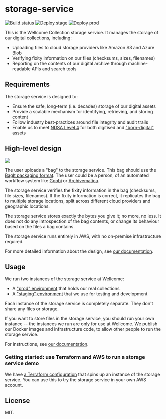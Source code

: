# storage-service

[![Build status](https://badge.buildkite.com/844e7fa8968b4cea276557cd9886753395d159dc2823eb8249.svg?branch=main)](https://buildkite.com/wellcomecollection/storage-service)
[![Deploy stage](https://img.shields.io/buildkite/d7ca8f1ecfccb947cf48d9835a27dad5d2c731646f7c270296/main.svg?label=deploy%20stage)](https://buildkite.com/wellcomecollection/storage-service-deploy-stage)
[![Deploy prod](https://img.shields.io/buildkite/61753d376ae4d5bfdf4e0514417dcc96178dc169ff7ca3e2a8/main.svg?label=deploy%20prod)](https://buildkite.com/wellcomecollection/storage-service-deploy-prod)

This is the Wellcome Collection storage service.
It manages the storage of our digital collections, including:

*   Uploading files to cloud storage providers like Amazon S3 and Azure Blob
*   Verifying fixity information on our files (checksums, sizes, filenames)
*   Reporting on the contents of our digital archive through machine-readable APIs and search tools



## Requirements

The storage service is designed to:

-   Ensure the safe, long-term (i.e. decades) storage of our digital assets
-   Provide a scalable mechanism for identifying, retrieving, and storing content
-   Follow industry best-practices around file integrity and audit trails
-   Enable us to meet [NDSA Level 4][ndsa] for both digitised and ["born-digital"][born_digital] assets

[ndsa]: https://ndsa.org/activities/levels-of-digital-preservation/
[born_digital]: https://en.wikipedia.org/wiki/Born-digital



## High-level design

<img src="docs/images/high_level_design.svg">

The user uploads a "bag" to the storage service.
This bag should use the [BagIt packaging format][bagit].
The user could be a person, of an automated workflow system like [Goobi](https://www.intranda.com/en/digiverso/goobi/goobi-overview/) or [Archivematica](https://archivematica.org/).

The storage service verifies the fixity information in the bag (checksums, file sizes, filenames).
If the fixity information is correct, it replicates the bag to multiple storage locations, split across different cloud providers and geographic locations.

The storage service stores exactly the bytes you give it; no more, no less.
It does not do any introspection of the bag contents, or change its behaviour based on the files a bag contains.

The storage service runs entirely in AWS, with no on-premise infrastructure required.

For more detailed information about the design, see [our documentation](docs).

[bagit]: https://datatracker.ietf.org/doc/html/rfc8493



## Usage

We run two instances of the storage service at Wellcome:

*   A ["prod" environment][prod] that holds our real collections
*   A ["staging" environment][staging] that we use for testing and development

Each instance of the storage service is completely separate.
They don't share any files or storage.

If you want to store files in the storage service, you should run your own instance -- the instances we run are only for use at Wellcome.
We publish our Docker images and infrastructure code, to allow other people to run the storage service.

For instructions, see [our documentation](docs).

### Getting started: use Terraform and AWS to run a storage service demo

We have [a Terraform configuration](demo/terraform) that spins up an instance of the storage service.
You can use this to try the storage service in your own AWS account.

[prod]: https://en.wikipedia.org/wiki/Deployment_environment#Production
[staging]: https://en.wikipedia.org/wiki/Deployment_environment#Staging



## License

MIT.
